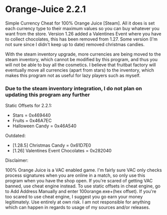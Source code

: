 # Orange-Juice 2.2.1
Simple Currency Cheat for 100% Orange Juice [Steam]. All it does is set each currency type to their maximum values so you can buy whatever you want from the store. Version 1.26 added a Valentines Event where you have to collect chocolates, this has been removed from 1.27. Some version (I'm not sure since I didn't keep up to date) removed christmas candies.

With the steam inventory upgrade, more currencies are being moved to the steam inventory, which cannot be modified by this program, and thus you will not be able to buy all the cosmetics. I believe that fruitbat factory will eventually move all currencies (apart from stars) to the inventory, which makes this program not as useful for lazy players such as myself.

### Due to the steam inventory integration, I do not plan on updating this program any further

Static Offsets for 2.2.1:
- Stars = 0x469440
- Fruits = 0x46A7EC
- Halloween Candy = 0x46A540

Outdated:
- [1.28.5] Christmas Candy = 0x61D7E0
- [1.26] Valentines Event Chocolates = 0x282040

Disclaimer:

100% Orange Juice is a VAC enabled game. I'm fairly sure VAC only checks process signatures when you are online in a match, so only use this program when you have the shop open. If you're scared of getting VAC banned, use cheat engine instead. To use static offsets in cheat engine, go to Add Address Manually and enter 100orange.exe+(hex offset). If you're too scared to use cheat engine, I suggest you go earn your money legitimately.  Use entirely at own risk. I am not responsible for anything which can happen in regards to usage of my sources and/or releases.
